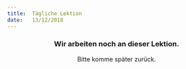 ```yaml
---
title:  Tägliche Lektion
date:   13/12/2018
---
```


### <center>Wir arbeiten noch an dieser Lektion.</center>
<center>Bitte komme später zurück.</center>